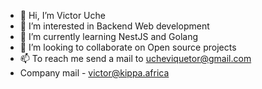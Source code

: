 - 👋 Hi, I’m Victor Uche
- 👀 I’m interested in Backend Web development
- 🌱 I’m currently learning NestJS and Golang
- 💞️ I’m looking to collaborate on Open source projects
- 📫 To reach me send a mail to ucheviquetor@gmail.com
- Company mail - victor@kippa.africa

<!---
aggr3550r/aggr3550r is a ✨ special ✨ repository because its `README.md` (this file) appears on your GitHub profile.
You can click the Preview link to take a look at your changes.
--->
